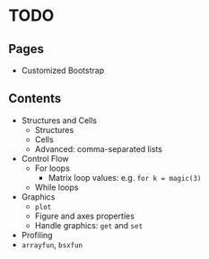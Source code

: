 # TODO

## Pages

- Customized Bootstrap

## Contents

- Structures and Cells
  - Structures
  - Cells
  - Advanced: comma-separated lists
- Control Flow
  - For loops
    - Matrix loop values: e.g. `for k = magic(3)`
  - While loops
- Graphics
  - `plot`
  - Figure and axes properties
  - Handle graphics: `get` and `set`
- Profiling
- `arrayfun`, `bsxfun`
